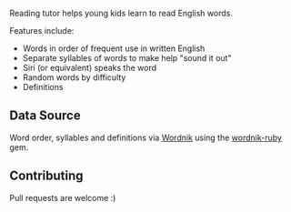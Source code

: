 Reading tutor helps young kids learn to read English words.

Features include:

* Words in order of frequent use in written English
* Separate syllables of words to make help "sound it out"
* Siri (or equivalent) speaks the word
* Random words by difficulty
* Definitions

## Data Source

Word order, syllables and definitions via [Wordnik](http://www.wordnik.com) using the [wordnik-ruby](https://github.com/wordnik/wordnik-ruby) gem.

## Contributing

Pull requests are welcome :)